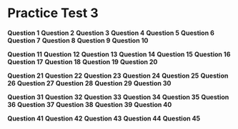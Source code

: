 # Practice Test 3

**Question 1**
**Question 2**
**Question 3**
**Question 4**
**Question 5**
**Question 6**
**Question 7**
**Question 8**
**Question 9**
**Question 10**

**Question 11**
**Question 12**
**Question 13**
**Question 14**
**Question 15**
**Question 16**
**Question 17**
**Question 18**
**Question 19**
**Question 20**

**Question 21**
**Question 22**
**Question 23**
**Question 24**
**Question 25**
**Question 26**
**Question 27**
**Question 28**
**Question 29**
**Question 30**

**Question 31**
**Question 32**
**Question 33**
**Question 34**
**Question 35**
**Question 36**
**Question 37**
**Question 38**
**Question 39**
**Question 40**

**Question 41**
**Question 42**
**Question 43**
**Question 44**
**Question 45**
